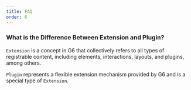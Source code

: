 ```yaml
---
title: FAQ
order: 6
---
```


### What is the Difference Between Extension and Plugin?

`Extension` is a concept in G6 that collectively refers to all types of registrable content, including elements, interactions, layouts, and plugins, among others.

`Plugin` represents a flexible extension mechanism provided by G6 and is a special type of `Extension`.
